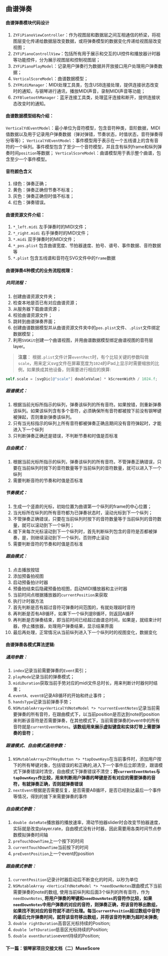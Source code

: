 ## 曲谱弹奏
#### 曲谱弹奏模块代码设计
1. `ZYFiPianoViewController`：作为视图层和数据层之间互相通信的桥梁，将视图层变化传递给数据层改变数据，或将弹奏模型的数据变化传递给视图层改变视图；
1. `ZYFiPianoControllView`：包括所有用于展示和交互的UI控件和播放器计时器等功能控件，分为展示视图层和控制视图层；
1. `ZYFiPianoPlayModel`：记录用户弹奏行为数据并开放接口用户处理用户弹奏数据；
1. `VerticalScoreModel`：曲谱数据模型；
1. `ZYFMidiManager`：MIDI处理工具类，包含USB连接处理，提供连接状态改变时的通知，与钢琴进行通讯，播放MIDI声音，录制MIDI声音等功能；
1. `ZYFBluetoothManager`：蓝牙连接工具类，处理蓝牙连接和断开，提供连接状态改变时的通知。
#### 曲谱数据模型结构介绍：
`VerticalYdEventModel`：最小单位为音符模型，包含音符种类，音阶数据，MIDI值数据以及用于记录用户弹奏数据（弹对弹错，节奏状态，时值状态，音符弹奏得分等等）；
`VerticalYdEventModel`：事件模型用于表示在一个五线谱上的含有音符的一个纵列。事件模型包含了至少一个音符模型，并且含有纵列frame和纵列弹奏时间`position`等数据；
`VerticalScoreModel`：曲谱模型用于表示整个曲谱，包含至少一个事件模型。

#### 音符颜色含义
1. 绿色：弹奏正确；
1. 黄色：弹奏正确但节奏不标准；
1. 灰色：弹奏正确但时值不标准；
1. 红色：弹奏错误。

#### 曲谱资源文件介绍：
1. `*_left.midi` 左手弹奏时的MIDI文件；
2. `*_right.midi` 右手弹奏时的MIDI文件；
2. `*.midi` 双手弹奏时的MIDI文件；
3. `*_pos.plist` 包含曲谱宽度、节拍器速度、拍号、谱号、事件数据、音符数据等 
4. `*.plist` 包含五线谱和音符在SVG文件中的`frame`数据

#### 曲谱弹奏4种模式的业务流程梳理：
##### 共同流程：
1. 创建曲谱资源文件夹；
1. 检查本地是否已有对应曲谱资源；
1. 从服务器下载曲谱资源；
1. 校验曲谱资源文件；
1. 跳转到曲谱弹奏界面；
1. 创建曲谱数据模型并从曲谱资源文件夹中的`pos.plist`文件、`.plist`文件绑定数据模型；
1. 利用`SVGKit`创建一个曲谱视图，并用曲谱数据模型绑定曲谱视图的音符层layer。

> **注意**：
根据`.plist`文件计算`eventRect`时，有个比较关键的参数叫做`scale`，用来定义svg文件在屏幕宽度为`1024`的iPad上显示时需要缩放的比例，如果换成其他设备，则需要进行相应的换算:
```ObjectiveC
self.scale = [svgDic[@"scale"] doubleValue] * kScreenWidth / 1024.f;
```

##### 跟谱模式：
1. 根据当前光标所指示的纵列，弹奏该纵列的所有音符。如果按错，则重新弹奏该纵列。如果该纵列含有多个音符，必须确保所有音符都被按下前没有钢琴键被弹起，否则重新弹奏该纵列。
1. 只有当光标指示的纵列上所有音符都被弹奏正确且期间没有音符弹起时，才能进入下一个纵列
1. 只判断弹奏正确还是错误，不判断节奏和时值是否标准
##### 自由模式：
1. 根据当前光标所指示的纵列，弹奏该纵列的所有音符。不管弹奏正确错误，只要在当前纵列时按下的音符数量等于当前纵列的音符数量，就可以进入下一个纵列
1. 需要判断音符的节奏和时值是否标准
##### 节奏模式：
1. 生成一个竖直的光标，初始位置为曲谱第一个纵列的frame的中心位置；
1. 当光标所在纵列的所有音符都为已弹奏状态时，滚动光标到下一个纵列；
1. 不管弹奏正确错误，只要在当前纵列时按下的音符数量等于当前纵列的音符数量，就可以滚动到下一个纵列；
1. 接下来每次光标滚动到下一个纵列时，首先判断纵列包含的音符是否都被弹奏，是，则继续滚动到下一个纵列，否则停止滚动
1. 需要判断音符的节奏和时值是否标准
##### 跟曲模式：
1. 点击播放按钮
1. 添加预备拍视图
1. 启动预备拍计时器
1. 预备拍结束后隐藏预备拍视图，启动MIDI播放器和主计时器
1. 当前时间点根据播放器的`currentPosition`来获取
1. 执行计时器方法
1. 首先判断是否有超过音符可弹奏时间范围的，有就处理超时音符
1. 再判断是否有AB循环，如果下一个纵列是B循环，则返回A循环
1. 再判断是否弹奏结束，即当前时间已经超过曲谱总时间，如果是，就结束计时器，停止播放器，处理用户弹奏结果，显示结果界面
1. 最后再处理，正常情况从当前纵列进入下一个纵列时的视图变化，数据变化
#### 曲谱弹奏各模式算法逻辑:
##### 通用参数：
1. `index`记录当前需要弹奏的`Event`索引；
2. `playMode`记录当前的弹奏模式；
3. `midiDuration`获取当前手势对应的midi文件总时长，用来判断计时器何时结束；
4. `eventA、eventB`记录AB循环的开始和终止事件；
5. `handsType`记录当前弹奏手势；
6.  `NSMutableArray<VerticalYdNoteModel *> *currentEventNotes`记录当前需要弹奏的所有音符，在跟曲模式下，以当前position是否达到note的position来判断该音符是否需要弹奏，在其他模式下，当前需要弹奏的event中的所有音符就是`currentEventNotes`。**该数组用来展示虚拟键盘和实体灯带上需要弹奏的音符**；
##### 跟谱模式、自由模式通用参数：
1. `NSMutableArray<ZYFKeyButton *> *tapDownKeys`在当前事件时，添加用户按下的所有琴键对象，包括错误的和正确的,进入下一个事件后立即清空，跟谱模式下弹奏错误时清空，自由模式下弹奏错误不清空；**将`currentEventNotes`与`tapDownKeys`作比较，用来判断用户弹奏的琴键是否有对应的需要弹奏的音符，有就弹奏正确，否则就弹奏错误**
1. `nextEvent`根据是否需要反复，是否需要AB循环，是否已经到达最后一个事件等情况，得到的接下来需要弹奏的事件
##### 自由模式参数：
1. `double dateRate`播放器的播放速率，滑动节拍器slider时会改变节拍器速度，实际就是改变player.rate，自由模式没有计时器，因此需要用各类时间节点参数模拟弹奏时间轴
2. `preTouchDownTime`上一个按下的时间
3. `currentTouchDownTime`当前按下的时间
4. `preEventPosition`上一个event的position
##### 跟曲模式参数：
1. `currentPosition`记录计时器启动后不断变化的时间，以秒为单位
1. `NSMutableArray <VerticalYdNoteModel *> *needDownNotes`跟曲模式下当前需要弹奏的note的数组, 使用当前纵列和后面3个纵列的所有音符，作为`needDownNotes`, **将用户弹奏的琴键和`needDownNotes`的音符作比较，如果`needDownNotes`中用户弹奏的对应的音符，则弹奏正确，将该音符移出数组，如果找不到对应的音符就不进行处理。每当`currentPosition`超过数组中音符的最后允许弹奏时间，就将该音符移出数组，并将该音符判断为超时未弹奏;**
1. `double rightDuration`高音区光标持续的Position;
1. `double leftDuration`低音区光标持续的Position;
1. `double eventDuration`event持续的Position;


#### 下一篇：钢琴家项目交接文档（二）MuseScore
